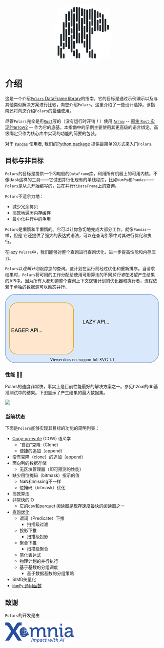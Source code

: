 <div style="margin: 30px auto; background-color: white; border-radius: 50%; width: 200px; height: 200px;"><img src="https://raw.githubusercontent.com/pola-rs/polars-static/master/logos/polars-logo-dark.svg" alt="Polars logo" style="width: 168px; height: 168px; padding: 10px 20px;"></div>

# 介绍

这是一个介绍[`Polars` DataFrame library](https://github.com/pola-rs/polars)的指南。它的目标是通过示例演示以及与其他类似解决方案进行比较，向您介绍`Polars`。这里介绍了一些设计选择。该指南还将向您介绍`Polars`的最佳使用。

尽管`Polars`完全是用[`Rust`](https://www.rust-lang.org/)写的（没有运行时开销！）使用 [`Arrow`](https://arrow.apache.org/) -- [原生 `Rust` 实现的arrow2](https://github.com/jorgecarleitao/arrow2) -- 作为它的底基。本指南中的示例主要使用其更高级的语言绑定。高级绑定只作为核心库中实现的功能的简要的包装。

对于 [`Pandas`](https://pandas.pydata.org/) 使用者, 我们的[Python package](https://pypi.org/project/polars/) 提供最简单的方式来入门`Polars`.

## 目标与非目标

`Polars`的目标是提供一个闪电般的`DataFrame`库，利用所有机器上的可用内核。不像dask这样的工具——它试图并行化现有的单线程库，比如`NumPy`和`Pandas`——`Polars`是从头开始编写的，旨在并行化`DataFrame`上的查询。

`Polars`不遗余力地：

- 减少冗余拷贝
- 高效地遍历内存缓存
- 最小化并行中的争用

`Polars`是懒惰和半懒惰的。它可以让你急切地完成大部分工作，就像`Pandas`一样，但是
它还提供了强大的表达式语法，可以在查询引擎中对其进行优化和执行。

在lazy `Polars`中，我们能够对整个查询进行查询优化，进一步提高性能和内存压力。

`Polars`以*逻辑计划*跟踪您的查询。这计划在运行前经过优化和重新排序。当请求结果时，`Polars`将可用的工作分配给使用可用算法的不同*执行者*在渴望产生结果的API中。因为所有人都知道整个查询上下文逻辑计划的优化器和执行者，流程依赖于单独的数据源可以动态并行。

![](https://raw.githubusercontent.com/pola-rs/polars-static/master/docs/api.svg)

### 性能 🚀🚀

Polars的速度非常快，事实上是目前性能最好的解决方案之一。参见h2oai的db基准测试中的结果。下图显示了产生结果的最大数据集。

![](https://www.ritchievink.com/img/post-35-polars-0.15/db-benchmark.png)

### 当前状态

下面是`Polars`能够实现其目标的功能的简明列表：

- [Copy-on-write](https://en.wikipedia.org/wiki/Copy-on-write) (COW) 语义学
  - “自由”克隆（Clone）
  - 便捷的追加（append）
- 没有克隆（clone）的追加（append）
- 面向列的数据存储
  - 无区块管理器（即可预测的性能）
- 缺少用位掩码（bitmask）指示的值
  - NaN和missing不一样
  - 位掩码（bitmask）优化
- 高效算法
- 非常快的IO
  - 它的csv和parquet 阅读器是现存速度最快的阅读器之一
- [查询优化](optimizations/lazy/intro.md)
  - 谓词（Predicate）下推
    - 扫描级过滤
  - 投影下推
    - 扫描级投影
  - 聚合下推
    - 扫描级聚合
  - 简化表达式
  - 物理计划的并行执行
  - 基于基数的分组调度
    - 基于数据基数的分组策略
- SIMD矢量化
- [`NumPy` 通用函数](https://numpy.org/doc/stable/reference/ufuncs.html)

## 致谢

`Polars`的开发是由

[![Xomnia](https://raw.githubusercontent.com/pola-rs/polars-static/master/sponsors/xomnia.png)](https://www.xomnia.com)
